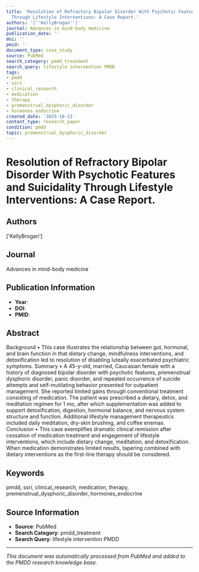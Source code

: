```yaml
---
title: 'Resolution of Refractory Bipolar Disorder With Psychotic Features and Suicidality
  Through Lifestyle Interventions: A Case Report.'
authors: '[''KellyBrogan'']'
journal: Advances in mind-body medicine
publication_date: ''
doi: ''
pmid: ''
document_type: case_study
source: PubMed
search_category: pmdd_treatment
search_query: lifestyle intervention PMDD
tags:
- pmdd
- ssri
- clinical_research
- medication
- therapy
- premenstrual_dysphoric_disorder
- hormones_endocrine
created_date: '2025-10-21'
content_type: research_paper
condition: pmdd
topic: premenstrual_dysphoric_disorder
---
```


# Resolution of Refractory Bipolar Disorder With Psychotic Features and Suicidality Through Lifestyle Interventions: A Case Report.

## Authors
['KellyBrogan']

## Journal
Advances in mind-body medicine

## Publication Information
- **Year**: 
- **DOI**: 
- **PMID**: 

## Abstract
Background • This case illustrates the relationship between gut, hormonal, and brain function in that dietary change, mindfulness interventions, and detoxification led to resolution of disabling luteally exacerbated psychiatric symptoms. Summary • A 45-y-old, married, Caucasian female with a history of diagnosed bipolar disorder with psychotic features, premenstrual dysphoric disorder, panic disorder, and repeated occurrence of suicide attempts and self-mutilating behavior presented for outpatient management. She reported limited gains through conventional treatment consisting of medication. The patient was prescribed a dietary, detox, and meditation regimen for 1 mo, after which supplementation was added to support detoxification, digestion, hormonal balance, and nervous system structure and function. Additional lifestyle management therapeutics included daily meditation, dry-skin brushing, and coffee enemas. Conclusion • This case exemplifies dramatic clinical remission after cessation of medication treatment and engagement of lifestyle interventions, which include dietary change, meditation, and detoxification. When medication demonstrates limited results, tapering combined with dietary interventions as the first-line therapy should be considered.

## Keywords
pmdd, ssri, clinical_research, medication, therapy, premenstrual_dysphoric_disorder, hormones_endocrine

## Source Information
- **Source**: PubMed
- **Search Category**: pmdd_treatment
- **Search Query**: lifestyle intervention PMDD

---
*This document was automatically processed from PubMed and added to the PMDD research knowledge base.*
